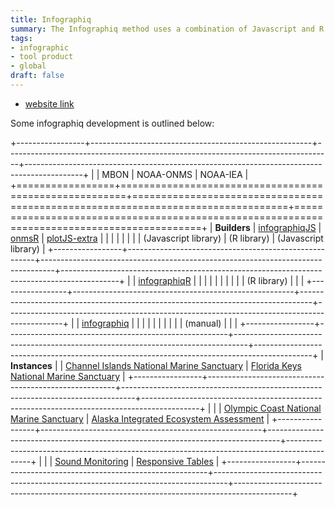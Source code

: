 ```yaml
---
title: Infographiq
summary: The Infographiq method uses a combination of Javascript and R to produce clickable art that acts as an interface for users to access scientific data.
tags:
- infographic
- tool product
- global
draft: false
---
```



* [website link](https://marinebon.org/infographiq/)

Some infographiq development is outlined below:

+-----------------+-------------------------------------------------------+---------------------------------------------------------------------------------+--------------------------------------------------------------------------------------------+
|                 | MBON                                                  | NOAA-ONMS                                                                       | NOAA-IEA                                                                                   |
+=================+=======================================================+=================================================================================+============================================================================================+
| **Builders**    | [infographiqJS](https://marinebon.org/infographiqJS/) | [onmsR](https://noaa-onms.github.io/onmsR/)                                     | [plotJS-extra](https://github.com/noaa-iea/plotJS-extra)                                   |
|                 |                                                       |                                                                                 |                                                                                            |
|                 | (Javascript library)                                  | (R library)                                                                     | (Javascript library)                                                                       |
+-----------------+-------------------------------------------------------+---------------------------------------------------------------------------------+--------------------------------------------------------------------------------------------+
|                 | [infographiqR](https://marinebon.org/infographiqR/)   |                                                                                 |                                                                                            |
|                 |                                                       |                                                                                 |                                                                                            |
|                 | (R library)                                           |                                                                                 |                                                                                            |
+-----------------+-------------------------------------------------------+---------------------------------------------------------------------------------+--------------------------------------------------------------------------------------------+
|                 | [infographiq](https://marinebon.org/infographiq/)     |                                                                                 |                                                                                            |
|                 |                                                       |                                                                                 |                                                                                            |
|                 | (manual)                                              |                                                                                 |                                                                                            |
+-----------------+-------------------------------------------------------+---------------------------------------------------------------------------------+--------------------------------------------------------------------------------------------+
| **Instances**   |                                                       | [Channel Islands National Marine Sanctuary](https://noaa-onms.github.io/cinms/) | [Florida Keys National Marine Sanctuary](https://noaa-iea.github.io/fk-esr-info/home.html) |
+-----------------+-------------------------------------------------------+---------------------------------------------------------------------------------+--------------------------------------------------------------------------------------------+
|                 |                                                       | [Olympic Coast National Marine Sanctuary](https://noaa-onms.github.io/ocnms/)   | [Alaska Integrated Ecosystem Assessment](https://noaa-iea.github.io/ak-info/)              |
+-----------------+-------------------------------------------------------+---------------------------------------------------------------------------------+--------------------------------------------------------------------------------------------+
|                 |                                                       | [Sound Monitoring](https://sanctuaries.noaa.gov/science/monitoring/sound/)      | [Responsive Tables](https://marinebon.org/infographiq/responsive-data-tables.html)         |
+-----------------+-------------------------------------------------------+---------------------------------------------------------------------------------+--------------------------------------------------------------------------------------------+
